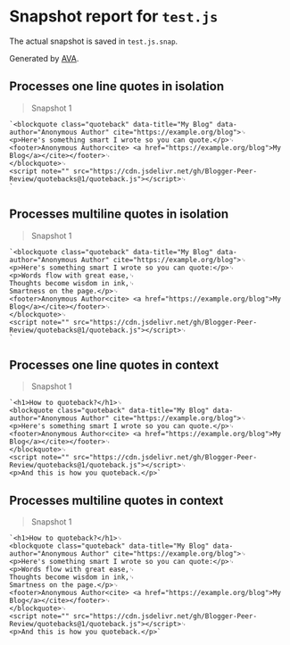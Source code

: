 # Snapshot report for `test.js`

The actual snapshot is saved in `test.js.snap`.

Generated by [AVA](https://avajs.dev).

## Processes one line quotes in isolation

> Snapshot 1

    `<blockquote class="quoteback" data-title="My Blog" data-author="Anonymous Author" cite="https://example.org/blog">␊
    <p>Here's something smart I wrote so you can quote.</p>␊
    <footer>Anonymous Author<cite> <a href="https://example.org/blog">My Blog</a></cite></footer>␊
    </blockquote>␊
    <script note="" src="https://cdn.jsdelivr.net/gh/Blogger-Peer-Review/quotebacks@1/quoteback.js"></script>␊
    `

## Processes multiline quotes in isolation

> Snapshot 1

    `<blockquote class="quoteback" data-title="My Blog" data-author="Anonymous Author" cite="https://example.org/blog">␊
    <p>Here's something smart I wrote so you can quote:</p>␊
    <p>Words flow with great ease,␊
    Thoughts become wisdom in ink,␊
    Smartness on the page.</p>␊
    <footer>Anonymous Author<cite> <a href="https://example.org/blog">My Blog</a></cite></footer>␊
    </blockquote>␊
    <script note="" src="https://cdn.jsdelivr.net/gh/Blogger-Peer-Review/quotebacks@1/quoteback.js"></script>␊
    `

## Processes one line quotes in context

> Snapshot 1

    `<h1>How to quoteback?</h1>␊
    <blockquote class="quoteback" data-title="My Blog" data-author="Anonymous Author" cite="https://example.org/blog">␊
    <p>Here's something smart I wrote so you can quote.</p>␊
    <footer>Anonymous Author<cite> <a href="https://example.org/blog">My Blog</a></cite></footer>␊
    </blockquote>␊
    <script note="" src="https://cdn.jsdelivr.net/gh/Blogger-Peer-Review/quotebacks@1/quoteback.js"></script>␊
    <p>And this is how you quoteback.</p>`

## Processes multiline quotes in context

> Snapshot 1

    `<h1>How to quoteback?</h1>␊
    <blockquote class="quoteback" data-title="My Blog" data-author="Anonymous Author" cite="https://example.org/blog">␊
    <p>Here's something smart I wrote so you can quote:</p>␊
    <p>Words flow with great ease,␊
    Thoughts become wisdom in ink,␊
    Smartness on the page.</p>␊
    <footer>Anonymous Author<cite> <a href="https://example.org/blog">My Blog</a></cite></footer>␊
    </blockquote>␊
    <script note="" src="https://cdn.jsdelivr.net/gh/Blogger-Peer-Review/quotebacks@1/quoteback.js"></script>␊
    <p>And this is how you quoteback.</p>`
